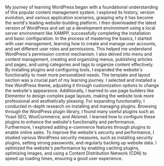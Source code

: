 My journey of learning WordPress began with a foundational understanding of this popular content management system. I explored its history, version evolution, and various application scenarios, grasping why it has become the world's leading website-building platform. I then downloaded the latest version of WordPress and set up a development environment using a local server environment like XAMPP, successfully completing the installation and basic configuration. In the process of mastering the basics, I started with user management, learning how to create and manage user accounts, and set different user roles and permissions. This helped me understand WordPress's permission control mechanism. I also delved into menu and content management, creating and organizing menus, publishing articles and pages, and using categories and tags to organize content effectively. By installing plugins and configuring tools, I expanded the website's functionality to meet more personalized needs. The template and layout section was a crucial part of my learning journey. I selected and installed a free WordPress theme, adjusting it through customization options to change the website's appearance. Additionally, I learned to use page builders like Elementor to design complex page layouts, making the website look more professional and aesthetically pleasing. For expanding functionality, I conducted in-depth research on installing and managing plugins. Browsing through the WordPress plugin library, I found many useful plugins such as Yoast SEO, WooCommerce, and Akismet. I learned how to configure these plugins to enhance the website's functionality and performance. Furthermore, I explored adding e-commerce features through plugins to enable online sales. To improve the website's security and performance, I studied various WordPress security measures, such as installing security plugins, setting strong passwords, and regularly backing up website data. I optimized the website's performance by enabling caching plugins, optimizing images, and using a Content Distribution Network (CDN) to speed up loading times, ensuring a good user experience.